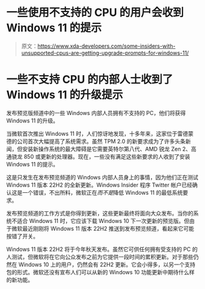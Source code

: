 # 一些使用不支持的 CPU 的用户会收到 Windows 11 的提示

> 原文：<https://www.xda-developers.com/some-insiders-with-unsupported-cpus-are-getting-upgrade-prompts-for-windows-11/>

# 一些不支持 CPU 的内部人士收到了 Windows 11 的升级提示

发布预览版频道中的一些 Windows 内部人员拥有不支持的 PC，他们将获得 Windows 11 的升级。

当微软首次推出 Windows 11 时，人们惊讶地发现，十多年来，这家位于雷德蒙德的公司首次大幅提高了系统需求。虽然 TPM 2.0 的新要求成为了许多头条新闻，但安装新操作系统的最大障碍是它需要英特尔第八代、AMD 锐龙 Zen 2、高通骁龙 850 或更新的处理器。现在，一些没有满足这些新要求的人收到了安装 Windows 11 的提示。

这是只发生在发布预览频道的 Windows 内部人员身上的事情，因为他们正在测试 Windows 11 版本 22H2 的全新更新。Windows Insider 程序 Twitter 帐户已经确认这是一个错误，不出所料，微软正在*而不是*降低 Windows 11 的最低系统要求。

发布预览频道的工作方式是你得到更新，这些更新最终将面向大众发布。当你的系统不适合 Windows 11 时，它应该下载 Windows 10 下一次更新的预览版。但由于微软最近刚刚将 Windows 11 版本 22H2 推送到发布预览频道，看起来它可能按错了开关。

Windows 11 版本 22H2 将于今年秋天发布。虽然它可供任何拥有受支持的 PC 的人测试，但微软将在它向公众发布之前为它提供一段时间的累积更新。对于那些仍然在 Windows 10 上的用户，仍然会有 22H2 更新。它会小得多，以另一个支持包的形式。微软还没有宣布人们可以从新的 Windows 10 功能更新中期待什么样的新功能。